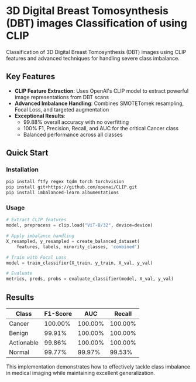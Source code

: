 # 3D Digital Breast Tomosynthesis (DBT) images Classification of using CLIP 


Classification of 3D Digital Breast Tomosynthesis (DBT) images using CLIP features and advanced techniques for handling severe class imbalance.

## Key Features

- **CLIP Feature Extraction**: Uses OpenAI's CLIP model to extract powerful image representations from DBT scans
- **Advanced Imbalance Handling**: Combines SMOTETomek resampling, Focal Loss, and targeted augmentation
- **Exceptional Results**: 
  - 99.88% overall accuracy with no overfitting
  - 100% F1, Precision, Recall, and AUC for the critical Cancer class
  - Balanced performance across all classes

## Quick Start

### Installation
```bash
pip install ftfy regex tqdm torch torchvision
pip install git+https://github.com/openai/CLIP.git
pip install imbalanced-learn albumentations
```

### Usage
```python
# Extract CLIP features
model, preprocess = clip.load("ViT-B/32", device=device)

# Apply imbalance handling
X_resampled, y_resampled = create_balanced_dataset(
    features, labels, minority_classes, 'combined')

# Train with Focal Loss
model = train_classifier(X_train, y_train, X_val, y_val)

# Evaluate
metrics, preds, probs = evaluate_classifier(model, X_val, y_val)
```

## Results

| Class      | F1-Score | AUC     | Recall  |
|------------|----------|---------|---------|
| Cancer     | 100.00%  | 100.00% | 100.00% |
| Benign     | 99.91%   | 100.00% | 100.00% |
| Actionable | 99.86%   | 100.00% | 100.00% |
| Normal     | 99.77%   | 99.97%  | 99.53%  |

This implementation demonstrates how to effectively tackle class imbalance in medical imaging while maintaining excellent generalization.
